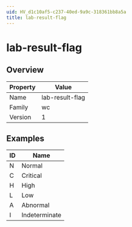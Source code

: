 ```yaml
---
uid: HV_d1c10af5-c237-40ed-9a9c-318361bb8a5a
title: lab-result-flag
---
```


# lab-result-flag

## Overview

Property|Value
---|--- 
Name|lab-result-flag 
Family|wc 
Version|1

## Examples

ID|Name
---|--- 
N|Normal 
C|Critical 
H|High 
L|Low 
A|Abnormal 
I|Indeterminate